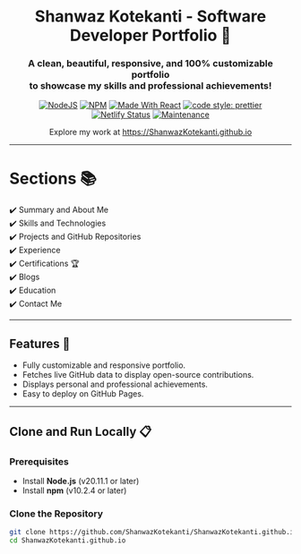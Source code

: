 <h1 align="center"> Shanwaz Kotekanti - Software Developer Portfolio 🚀 </h1> 
<h3 align="center"> A clean, beautiful, responsive, and 100% customizable portfolio <br /> to showcase my skills and professional achievements! </h3>

<p align="center">
  <a href="https://nodejs.org/en/blog/release/v20.11.1"><img alt="NodeJS" src="https://img.shields.io/badge/node-20.11.1-important?style=flat-square" /></a>
  <a href="https://www.npmjs.com/package/npm/v/10.2.4"><img alt="NPM" src="https://img.shields.io/badge/npm-10.2.4-blueviolet?style=flat-square" /></a>
  <a href="https://reactjs.org/"><img alt="Made With React" src="https://img.shields.io/badge/made%20with-react-61DAFB?style=flat-square" /></a>
  <a href="https://github.com/prettier/prettier"><img alt="code style: prettier" src="https://img.shields.io/badge/code_style-prettier-ff69b4.svg?style=flat-square?style=flat-square" /></a>
  <br/>
  <a href="https://app.netlify.com/sites/shanwazportfolio/deploys"><img alt="Netlify Status" src="https://api.netlify.com/api/v1/badges/abf59f82-3251-4040-b24c-949b86691642/deploy-status?style=flat-square" /></a>
  <a href="https://github.com/ShanwazKotekanti/ShanwazKotekanti.github.io/commits/main"><img alt="Maintenance" src="https://img.shields.io/badge/maintained-yes-green.svg?style=flat-square" /></a>
</p>
<p align="center">Explore my work at <a href="https://ShanwazKotekanti.github.io" target="_blank">https://ShanwazKotekanti.github.io</a></p>

---

# Sections 📚

✔️ Summary and About Me\
✔️ Skills and Technologies\
✔️ Projects and GitHub Repositories\
✔️ Experience\
✔️ Certifications 🏆\
✔️ Blogs\
✔️ Education\
✔️ Contact Me

---

## Features 🌟

- Fully customizable and responsive portfolio.
- Fetches live GitHub data to display open-source contributions.
- Displays personal and professional achievements.
- Easy to deploy on GitHub Pages.

---

## Clone and Run Locally 📋

### Prerequisites
- Install **Node.js** (v20.11.1 or later)
- Install **npm** (v10.2.4 or later)

### Clone the Repository
```bash
git clone https://github.com/ShanwazKotekanti/ShanwazKotekanti.github.io.git
cd ShanwazKotekanti.github.io
